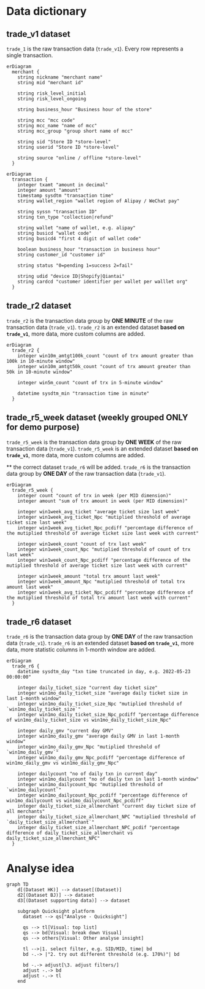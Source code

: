 
# Data dictionary

## trade_v1 dataset
`trade_1` is the raw transaction data (`trade_v1`). Every row represents a single transaction.

```mermaid
erDiagram
  merchant {
    string nickname "merchant name" 
    string mid "merchant id"

    string risk_level_initial
    string risk_level_ongoing

    string business_hour "Business hour of the store"

    string mcc "mcc code"
    string mcc_name "name of mcc"
    string mcc_group "group short name of mcc"

    string sid "Store ID *store-level"
    string userid "Store ID *store-level" 

    string source "online / offline *store-level"
  }
```

```mermaid
erDiagram
  transaction {
    integer txamt "amount in decimal"
    integer amount "amount"
    timestamp sysdtm "transaction time"
    string wallet_region "wallet region of Alipay / WeChat pay"

    string syssn "transaction ID"
    string txn_type "collection|refund"

    string wallet "name of wallet, e.g. alipay"
    string busicd "wallet code"
    string busicd4 "first 4 digit of wallet code"

    boolean business_hour "transaction in business hour"
    string customer_id "customer id"

    string status "0=pending 1=success 2=fail"

    string udid "device ID|Shopify|Qiantai"
    string cardcd "customer identifier per wallet per walllet org"
  }
```

## trade_r2 dataset
`trade_r2` is the transaction data group by **ONE MINUTE** of the raw transaction data (`trade_v1`). 
`trade_r2` is an extended dataset **based on `trade_v1`**, more data, more custom columns are added.

```mermaid
erDiagram
  trade_r2 {
    integer win10m_amtgt100k_count "count of trx amount greater than 100k in 10-minute window"
    integer win10m_amtgt50k_count "count of trx amount greater than 50k in 10-minute window"

    integer win5m_count "count of trx in 5-minute window"

    datetime sysdtm_min "transaction time in minute"
  }
```

## trade_r5_week dataset (weekly grouped ONLY for demo purpose)
`trade_r5_week` is the transaction data group by **ONE WEEK** of the raw transaction data (`trade_v1`). 
`trade_r5_week` is an extended dataset **based on `trade_v1`**, more data, more custom columns are added.

** the correct dataset `trade_r6` will be added.
`trade_r6` is the transaction data group by **ONE DAY** of the raw transaction data (`trade_v1`).

```mermaid
erDiagram
  trade_r5_week {
    integer count "count of trx in week (per MID dimension)"
    integer amount "sum of trx amount in week (per MID dimension)"

    integer win1week_avg_ticket "average ticket size last week"
    integer win1week_avg_ticket_Npc "mutiplied threshold of average ticket size last week"
    integer win1week_avg_ticket_Npc_pcdiff "percentage difference of the mutiplied threshold of average ticket size last week with current"

    integer win1week_count "count of trx last week"
    integer win1week_count_Npc "mutiplied threshold of count of trx last week"
    integer win1week_count_Npc_pcdiff "percentage difference of the mutiplied threshold of average ticket size last week with current"

    integer win1week_amount "total trx amount last week"
    integer win1week_amount_Npc "mutiplied threshold of total trx amount last week"
    integer win1week_avg_ticket_Npc_pcdiff "percentage difference of the mutiplied threshold of total trx amount last week with current"
  }
```

## trade_r6 dataset
`trade_r6` is the transaction data group by **ONE DAY** of the raw transaction data (`trade_v1`).
`trade_r6` is an extended dataset **based on `trade_v1`**, more data, more statistic columns in 1-month window are added.

```mermaid
erDiagram
  trade_r6 {
    datetime sysdtm_day "txn time truncated in day, e.g. 2022-05-23 00:00:00"

    integer daily_ticket_size "current day ticket size"
    integer win1mo_daily_ticket_size "average daily ticket size in last 1-month window"
    integer win1mo_daily_ticket_size_Npc "mutiplied threshold of `win1mo_daily_ticket_size`"
    integer win1mo_daily_ticket_size_Npc_pcdiff "percentage difference of win1mo_daily_ticket_size vs win1mo_daily_ticket_size_Npc"

    integer daily_gmv "current day GMV"
    integer win1mo_daily_gmv "average daily GMV in last 1-month window"
    integer win1mo_daily_gmv_Npc "mutiplied threshold of `win1mo_daily_gmv`"
    integer win1mo_daily_gmv_Npc_pcdiff "percentage difference of win1mo_daily_gmv vs win1mo_daily_gmv_Npc"

    integer dailycount "no of daily txn in current day"
    integer win1mo_dailycount "no of daily txn in last 1-month window"
    integer win1mo_dailycount_Npc "mutiplied threshold of `win1mo_dailycount`"
    integer win1mo_dailycount_Npc_pcdiff "percentage difference of win1mo_dailycount vs win1mo_dailycount_Npc_pcdiff"
    integer daily_ticket_size_allmerchant "current day ticket size of all merchants"
    integer daily_ticket_size_allmerchant_NPC "mutiplied threshold of `daily_ticket_size_allmerchant`"
    integer daily_ticket_size_allmerchant_NPC_pcdif "percentage difference of daily_ticket_size_allmerchant vs daily_ticket_size_allmerchant_NPC"
  }
```

# Analyse idea

```mermaid
graph TD
    d[(Dataset HK)] --> dataset[(Dataset)]
    d2[(Dataset BJ)] --> dataset
    d3[(Dataset supporting data)] --> dataset

    subgraph Quicksight platform
      dataset --> qs["Analyse - Quicksight"]

      qs --> tl[Visual: top list]
      qs --> bd[Visual: break down Visual]
      qs --> others[Visual: Other analyse insight]

      tl -->|1. select filter, e.g. SID/MID, time| bd
      bd -.-> |"2. try out different threshold (e.g. 170%)"| bd

      bd -.-> adjust[\3. adjust filters/]
      adjust -.-> bd
      adjust -.-> tl
    end
```
